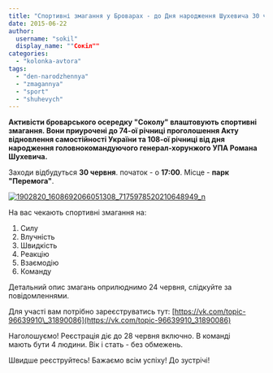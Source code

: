 ```yaml
---
title: "Спортивні змагання у Броварах - до Дня народження Шухевича 30 червня"
date: 2015-06-22
author: 
  username: "sokil"
  display_name: ""Сокіл""
categories: 
  - "kolonka-avtora"
tags: 
  - "den-narodzhennya"
  - "zmagannya"
  - "sport"
  - "shuhevych"
---
```


**Активісти броварського осередку "Соколу" влаштовують спортивні змагання. Вони приурочені до 74-ої річниці проголошення Акту відновлення самостійності України та 108-ої річниці від дня народження головнокомандуючого генерал-хорунжого УПА Романа Шухевича.**

Заходи відбудуться **30 червня**. початок - о **17:00**. Місце - **парк "Перемога"**.

[![1902820_1608692066051308_7175978520210648949_n](https://mpz.brovary.org/wp-content/uploads/2015/06/1902820_1608692066051308_7175978520210648949_n.jpg)](https://mpz.brovary.org/wp-content/uploads/2015/06/1902820_1608692066051308_7175978520210648949_n.jpg)

На вас чекають спортивні змагання на:

1. Силу
2. Влучність
3. Швидкість
4. Реакцію
5. Взаємодію
6. Команду

Детальний опис змагань оприлюднимо 24 червня, слідкуйте за повідомленнями.

Для участі вам потрібно зареєструватись тут: [https://vk.com/topic-96639910\_31890086](https://vk.com/topic-96639910_31890086)

Наголошуємо! Реєстрація діє до 28 червня включно. В команді мають бути 4 людини. Вік і стать - без обмежень.

Швидше реєструйтесь! Бажаємо всім успіху! До зустрічі!
